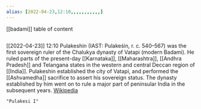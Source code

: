 ```yaml
---
alias: [2022-04-23,12:10,,,,,,,,,,,]
---
```

[[badami]]
table of content
```toc
```

[[2022-04-23]] 12:10
Pulakeshin (IAST: Pulakeśin, r. c. 540–567) was the first sovereign ruler of the Chalukya dynasty of Vatapi (modern Badami). He ruled parts of the present-day [[Karnataka]], [[Maharashtra]], [[Andhra Pradesh]] and Telangana states in the western and central Deccan region of [[India]]. Pulakeshin established the city of Vatapi, and performed the [[Ashvamedha]] sacrifice to assert his sovereign status. The dynasty established by him went on to rule a major part of peninsular India in the subsequent years.
[Wikipedia](https://en.wikipedia.org/wiki/Pulakeshin%20I)
```query
"Pulakesi I"
```